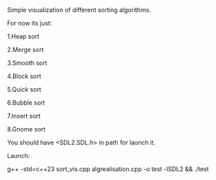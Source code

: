 

Simple visualization of different sorting algorithms. 

For now its just:

1.Heap sort

2.Merge sort

3.Smooth sort

4.Block sort

5.Quick sort

6.Bubble sort

7.Insert sort

8.Gnome sort




You should have <SDL2.SDL.h> in path for launch it.

Launch:

g++ -std=c++23 sort_vis.cpp algrealisation.cpp -o test -lSDL2 && ./test
